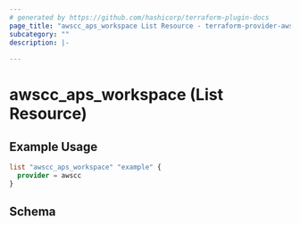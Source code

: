 ```yaml
---
# generated by https://github.com/hashicorp/terraform-plugin-docs
page_title: "awscc_aps_workspace List Resource - terraform-provider-awscc"
subcategory: ""
description: |-
  
---
```


# awscc_aps_workspace (List Resource)



## Example Usage

```terraform
list "awscc_aps_workspace" "example" {
  provider = awscc
}
```

<!-- schema generated by tfplugindocs -->
## Schema
